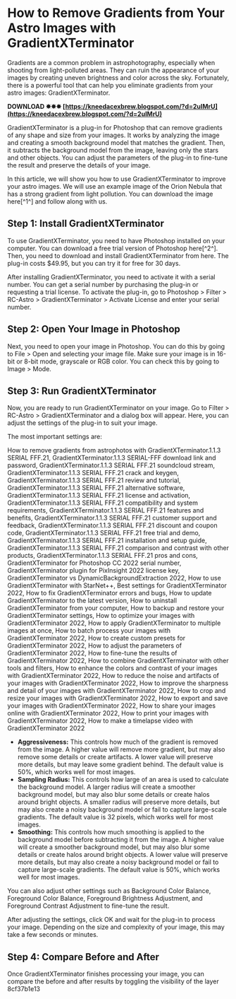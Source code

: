 
 
# How to Remove Gradients from Your Astro Images with GradientXTerminator
 
Gradients are a common problem in astrophotography, especially when shooting from light-polluted areas. They can ruin the appearance of your images by creating uneven brightness and color across the sky. Fortunately, there is a powerful tool that can help you eliminate gradients from your astro images: GradientXTerminator.
 
**DOWNLOAD ✸✸✸ [https://kneedacexbrew.blogspot.com/?d=2uIMrU](https://kneedacexbrew.blogspot.com/?d=2uIMrU)**


 
GradientXTerminator is a plug-in for Photoshop that can remove gradients of any shape and size from your images. It works by analyzing the image and creating a smooth background model that matches the gradient. Then, it subtracts the background model from the image, leaving only the stars and other objects. You can adjust the parameters of the plug-in to fine-tune the result and preserve the details of your image.
 
In this article, we will show you how to use GradientXTerminator to improve your astro images. We will use an example image of the Orion Nebula that has a strong gradient from light pollution. You can download the image here[^1^] and follow along with us.
 
## Step 1: Install GradientXTerminator
 
To use GradientXTerminator, you need to have Photoshop installed on your computer. You can download a free trial version of Photoshop here[^2^]. Then, you need to download and install GradientXTerminator from here. The plug-in costs $49.95, but you can try it for free for 30 days.
 
After installing GradientXTerminator, you need to activate it with a serial number. You can get a serial number by purchasing the plug-in or requesting a trial license. To activate the plug-in, go to Photoshop > Filter > RC-Astro > GradientXTerminator > Activate License and enter your serial number.
 
## Step 2: Open Your Image in Photoshop
 
Next, you need to open your image in Photoshop. You can do this by going to File > Open and selecting your image file. Make sure your image is in 16-bit or 8-bit mode, grayscale or RGB color. You can check this by going to Image > Mode.
 
## Step 3: Run GradientXTerminator
 
Now, you are ready to run GradientXTerminator on your image. Go to Filter > RC-Astro > GradientXTerminator and a dialog box will appear. Here, you can adjust the settings of the plug-in to suit your image.
 
The most important settings are:
 
How to remove gradients from astrophotos with GradientXTerminator.1.1.3 SERIAL FFF.21,  GradientXTerminator.1.1.3 SERIAL-FFF download link and password,  GradientXTerminator.1.1.3 SERIAL FFF.21 soundcloud stream,  GradientXTerminator.1.1.3 SERIAL FFF.21 crack and keygen,  GradientXTerminator.1.1.3 SERIAL FFF.21 review and tutorial,  GradientXTerminator.1.1.3 SERIAL FFF.21 alternative software,  GradientXTerminator.1.1.3 SERIAL FFF.21 license and activation,  GradientXTerminator.1.1.3 SERIAL FFF.21 compatibility and system requirements,  GradientXTerminator.1.1.3 SERIAL FFF.21 features and benefits,  GradientXTerminator.1.1.3 SERIAL FFF.21 customer support and feedback,  GradientXTerminator.1.1.3 SERIAL FFF.21 discount and coupon code,  GradientXTerminator.1.1.3 SERIAL FFF.21 free trial and demo,  GradientXTerminator.1.1.3 SERIAL FFF.21 installation and setup guide,  GradientXTerminator.1.1.3 SERIAL FFF.21 comparison and contrast with other products,  GradientXTerminator.1.1.3 SERIAL FFF.21 pros and cons,  GradientXTerminator for Photoshop CC 2022 serial number,  GradientXTerminator plugin for PixInsight 2022 license key,  GradientXTerminator vs DynamicBackgroundExtraction 2022,  How to use GradientXTerminator with StarNet++,  Best settings for GradientXTerminator 2022,  How to fix GradientXTerminator errors and bugs,  How to update GradientXTerminator to the latest version,  How to uninstall GradientXTerminator from your computer,  How to backup and restore your GradientXTerminator settings,  How to optimize your images with GradientXTerminator 2022,  How to apply GradientXTerminator to multiple images at once,  How to batch process your images with GradientXTerminator 2022,  How to create custom presets for GradientXTerminator 2022,  How to adjust the parameters of GradientXTerminator 2022,  How to fine-tune the results of GradientXTerminator 2022,  How to combine GradientXTerminator with other tools and filters,  How to enhance the colors and contrast of your images with GradientXTerminator 2022,  How to reduce the noise and artifacts of your images with GradientXTerminator 2022,  How to improve the sharpness and detail of your images with GradientXTerminator 2022,  How to crop and resize your images with GradientXTerminator 2022,  How to export and save your images with GradientXTerminator 2022,  How to share your images online with GradientXTerminator 2022,  How to print your images with GradientXTerminator 2022,  How to make a timelapse video with GradientXTerminator 2022
 
- **Aggressiveness:** This controls how much of the gradient is removed from the image. A higher value will remove more gradient, but may also remove some details or create artifacts. A lower value will preserve more details, but may leave some gradient behind. The default value is 50%, which works well for most images.
- **Sampling Radius:** This controls how large of an area is used to calculate the background model. A larger radius will create a smoother background model, but may also blur some details or create halos around bright objects. A smaller radius will preserve more details, but may also create a noisy background model or fail to capture large-scale gradients. The default value is 32 pixels, which works well for most images.
- **Smoothing:** This controls how much smoothing is applied to the background model before subtracting it from the image. A higher value will create a smoother background model, but may also blur some details or create halos around bright objects. A lower value will preserve more details, but may also create a noisy background model or fail to capture large-scale gradients. The default value is 50%, which works well for most images.

You can also adjust other settings such as Background Color Balance, Foreground Color Balance, Foreground Brightness Adjustment, and Foreground Contrast Adjustment to fine-tune the result.
 
After adjusting the settings, click OK and wait for the plug-in to process your image. Depending on the size and complexity of your image, this may take a few seconds or minutes.
 
## Step 4: Compare Before and After
 
Once GradientXTerminator finishes processing your image, you can compare the before and after results by toggling the visibility of the layer
 8cf37b1e13
 
